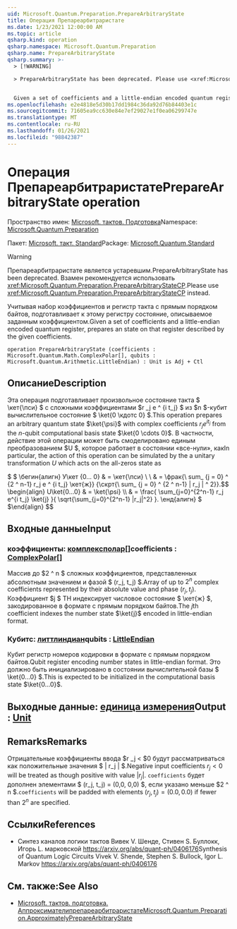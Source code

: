 ```yaml
---
uid: Microsoft.Quantum.Preparation.PrepareArbitraryState
title: Операция Препареарбитраристате
ms.date: 1/23/2021 12:00:00 AM
ms.topic: article
qsharp.kind: operation
qsharp.namespace: Microsoft.Quantum.Preparation
qsharp.name: PrepareArbitraryState
qsharp.summary: >-
  > [!WARNING]

  > PrepareArbitraryState has been deprecated. Please use <xref:Microsoft.Quantum.Preparation.PrepareArbitraryStateCP> instead.


  Given a set of coefficients and a little-endian encoded quantum register, prepares an state on that register described by the given coefficients.
ms.openlocfilehash: e2e4818e5d30b17dd1984c36da92d76b84403e1c
ms.sourcegitcommit: 71605ea9cc630e84e7ef29027e1f0ea06299747e
ms.translationtype: MT
ms.contentlocale: ru-RU
ms.lasthandoff: 01/26/2021
ms.locfileid: "98842387"
---
```

# <a name="preparearbitrarystate-operation"></a><span data-ttu-id="1b13a-102">Операция Препареарбитраристате</span><span class="sxs-lookup"><span data-stu-id="1b13a-102">PrepareArbitraryState operation</span></span>

<span data-ttu-id="1b13a-103">Пространство имен: [Microsoft. тактов. Подготовка](xref:Microsoft.Quantum.Preparation)</span><span class="sxs-lookup"><span data-stu-id="1b13a-103">Namespace: [Microsoft.Quantum.Preparation](xref:Microsoft.Quantum.Preparation)</span></span>

<span data-ttu-id="1b13a-104">Пакет: [Microsoft. такт. Standard](https://nuget.org/packages/Microsoft.Quantum.Standard)</span><span class="sxs-lookup"><span data-stu-id="1b13a-104">Package: [Microsoft.Quantum.Standard](https://nuget.org/packages/Microsoft.Quantum.Standard)</span></span>


> [!WARNING]
> <span data-ttu-id="1b13a-105">Препареарбитраристате является устаревшим.</span><span class="sxs-lookup"><span data-stu-id="1b13a-105">PrepareArbitraryState has been deprecated.</span></span> <span data-ttu-id="1b13a-106">Взамен рекомендуется использовать <xref:Microsoft.Quantum.Preparation.PrepareArbitraryStateCP>.</span><span class="sxs-lookup"><span data-stu-id="1b13a-106">Please use <xref:Microsoft.Quantum.Preparation.PrepareArbitraryStateCP> instead.</span></span>

<span data-ttu-id="1b13a-107">Учитывая набор коэффициентов и регистр такта с прямым порядком байтов, подготавливает к этому регистру состояние, описываемое заданным коэффициентом.</span><span class="sxs-lookup"><span data-stu-id="1b13a-107">Given a set of coefficients and a little-endian encoded quantum register, prepares an state on that register described by the given coefficients.</span></span>

```qsharp
operation PrepareArbitraryState (coefficients : Microsoft.Quantum.Math.ComplexPolar[], qubits : Microsoft.Quantum.Arithmetic.LittleEndian) : Unit is Adj + Ctl
```


## <a name="description"></a><span data-ttu-id="1b13a-108">Описание</span><span class="sxs-lookup"><span data-stu-id="1b13a-108">Description</span></span>

<span data-ttu-id="1b13a-109">Эта операция подготавливает произвольное состояние такта $ \кет{\пси} $ с сложными коэффициентами $r _j e ^ {i t_j} $ из $n $-кубит вычислительное состояние $ \ket{0 \кдотс 0} $.</span><span class="sxs-lookup"><span data-stu-id="1b13a-109">This operation prepares an arbitrary quantum state $\ket{\psi}$ with complex coefficients $r_j e^{i t_j}$ from the $n$-qubit computational basis state $\ket{0 \cdots 0}$.</span></span>
<span data-ttu-id="1b13a-110">В частности, действие этой операции может быть смоделировано единым преобразованием $U $, которое работает в состоянии «все-нули», как</span><span class="sxs-lookup"><span data-stu-id="1b13a-110">In particular, the action of this operation can be simulated by the a unitary transformation $U$ which acts on the all-zeros state as</span></span>

<span data-ttu-id="1b13a-111">$ $ \бегин{алигн} У\кет {0... 0} & = \кет{\пси} \\ \\ & = \фрак{\ sum_ {j = 0} ^ {2 ^ n-1} r_j e ^ {i t_j} \кет{ж}} {\скрт{\ sum_ {j = 0} ^ {2 ^ n-1} | r_j | ^ 2}}.</span><span class="sxs-lookup"><span data-stu-id="1b13a-111">$$ \begin{align} U\ket{0...0} & = \ket{\psi} \\\\ & = \frac{ \sum_{j=0}^{2^n-1} r_j e^{i t_j} \ket{j} }{ \sqrt{\sum_{j=0}^{2^n-1} |r_j|^2} }.</span></span>
<span data-ttu-id="1b13a-112">\енд{алигн} $ $</span><span class="sxs-lookup"><span data-stu-id="1b13a-112">\end{align} $$</span></span>

## <a name="input"></a><span data-ttu-id="1b13a-113">Входные данные</span><span class="sxs-lookup"><span data-stu-id="1b13a-113">Input</span></span>

### <a name="coefficients--complexpolar"></a><span data-ttu-id="1b13a-114">коэффициенты: [комплексполар](xref:Microsoft.Quantum.Math.ComplexPolar)[]</span><span class="sxs-lookup"><span data-stu-id="1b13a-114">coefficients : [ComplexPolar](xref:Microsoft.Quantum.Math.ComplexPolar)[]</span></span>

<span data-ttu-id="1b13a-115">Массив до $2 ^ n $ сложных коэффициентов, представленных абсолютным значением и фазой $ (r_j, t_j) $.</span><span class="sxs-lookup"><span data-stu-id="1b13a-115">Array of up to $2^n$ complex coefficients represented by their absolute value and phase $(r_j, t_j)$.</span></span> <span data-ttu-id="1b13a-116">Коэффициент $j $ TH индексирует числовое состояние $ \кет{ж} $, закодированное в формате с прямым порядком байтов.</span><span class="sxs-lookup"><span data-stu-id="1b13a-116">The $j$th coefficient indexes the number state $\ket{j}$ encoded in little-endian format.</span></span>


### <a name="qubits--littleendian"></a><span data-ttu-id="1b13a-117">Кубитс: [литтлиндиан](xref:Microsoft.Quantum.Arithmetic.LittleEndian)</span><span class="sxs-lookup"><span data-stu-id="1b13a-117">qubits : [LittleEndian](xref:Microsoft.Quantum.Arithmetic.LittleEndian)</span></span>

<span data-ttu-id="1b13a-118">Кубит регистр номеров кодировки в формате с прямым порядком байтов.</span><span class="sxs-lookup"><span data-stu-id="1b13a-118">Qubit register encoding number states in little-endian format.</span></span> <span data-ttu-id="1b13a-119">Это должно быть инициализировано в состоянии вычислительной базы $ \ket{0...0} $.</span><span class="sxs-lookup"><span data-stu-id="1b13a-119">This is expected to be initialized in the computational basis state $\ket{0...0}$.</span></span>



## <a name="output--unit"></a><span data-ttu-id="1b13a-120">Выходные данные: [единица измерения](xref:microsoft.quantum.lang-ref.unit)</span><span class="sxs-lookup"><span data-stu-id="1b13a-120">Output : [Unit](xref:microsoft.quantum.lang-ref.unit)</span></span>



## <a name="remarks"></a><span data-ttu-id="1b13a-121">Remarks</span><span class="sxs-lookup"><span data-stu-id="1b13a-121">Remarks</span></span>

<span data-ttu-id="1b13a-122">Отрицательные коэффициенты ввода $r _j < $0 будут рассматриваться как положительные значения $ | r_j | $.</span><span class="sxs-lookup"><span data-stu-id="1b13a-122">Negative input coefficients $r_j < 0$ will be treated as though positive with value $|r_j|$.</span></span> <span data-ttu-id="1b13a-123">`coefficients` будет дополнен элементами $ (r_j, t_j) = (0,0, 0,0) $, если указано меньше $2 ^ n $.</span><span class="sxs-lookup"><span data-stu-id="1b13a-123">`coefficients` will be padded with elements $(r_j, t_j) = (0.0, 0.0)$ if fewer than $2^n$ are specified.</span></span>

## <a name="references"></a><span data-ttu-id="1b13a-124">Ссылки</span><span class="sxs-lookup"><span data-stu-id="1b13a-124">References</span></span>

- <span data-ttu-id="1b13a-125">Синтез каналов логики тактов Вивек V. Шенде, Стивен S. Буллокк, Игорь L. марковской https://arxiv.org/abs/quant-ph/0406176</span><span class="sxs-lookup"><span data-stu-id="1b13a-125">Synthesis of Quantum Logic Circuits Vivek V. Shende, Stephen S. Bullock, Igor L. Markov https://arxiv.org/abs/quant-ph/0406176</span></span>

## <a name="see-also"></a><span data-ttu-id="1b13a-126">См. также:</span><span class="sxs-lookup"><span data-stu-id="1b13a-126">See Also</span></span>

- [<span data-ttu-id="1b13a-127">Microsoft. тактов. подготовка. Аппроксимателипрепареарбитраристате</span><span class="sxs-lookup"><span data-stu-id="1b13a-127">Microsoft.Quantum.Preparation.ApproximatelyPrepareArbitraryState</span></span>](xref:Microsoft.Quantum.Preparation.ApproximatelyPrepareArbitraryState)